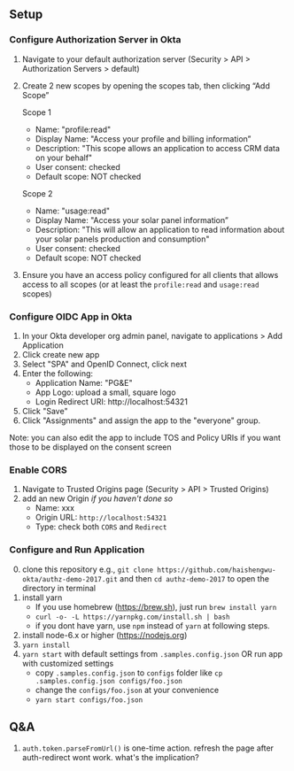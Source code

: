 ## Setup

### Configure Authorization Server in Okta
1. Navigate to your default authorization server (Security > API > Authorization Servers > default)
2. Create 2 new scopes by opening the scopes tab, then clicking “Add Scope”

    Scope 1
    * Name: "profile:read"
    * Display Name: "Access your profile and billing information”
    * Description: "This scope allows an application to access CRM data on your behalf"
    * User consent: checked
    * Default scope: NOT checked

    Scope 2
    * Name: "usage:read"
    * Display Name: "Access your solar panel information”
    * Description: "This will allow an application to read information about your solar panels production and consumption"
    * User consent: checked
    * Default scope: NOT checked

3. Ensure you have an access policy configured for all clients that allows access to all scopes (or at least the `profile:read` and `usage:read` scopes)

### Configure OIDC App in Okta
1. In your Okta developer org admin panel, navigate to applications > Add Application
2. Click create new app
3. Select "SPA" and OpenID Connect, click next
4. Enter the following:
    * Application Name: "PG&E"
    * App Logo: upload a small, square logo
    * Login Redirect URI: http://localhost:54321
5. Click "Save"
6. Click "Assignments" and assign the app to the "everyone" group.

Note: you can also edit the app to include TOS and Policy URIs if you want those to be displayed on the consent screen

### Enable CORS
1. Navigate to Trusted Origins page (Security > API > Trusted Origins)
2. add an new Origin _if you haven't done so_
    - Name: xxx
    - Origin URL: `http://localhost:54321`
    - Type: check both `CORS` and `Redirect`


### Configure and Run Application
0. clone this repository e.g., `git clone https://github.com/haishengwu-okta/authz-demo-2017.git` and then `cd authz-demo-2017` to open the directory in terminal
1. install yarn
    - If you use homebrew (https://brew.sh), just run `brew install yarn`
    - `curl -o- -L https://yarnpkg.com/install.sh | bash`
    - if you dont have yarn, use `npm` instead of `yarn` at following steps.
2. install node-6.x or higher (https://nodejs.org)
3. `yarn install`
4. `yarn start` with default settings from `.samples.config.json`
    OR run app with customized settings
    - copy `.samples.config.json` to `configs` folder like `cp .samples.config.json configs/foo.json`
    - change the `configs/foo.json` at your convenience
    - `yarn start configs/foo.json`

## Q&A
1. `auth.token.parseFromUrl()` is one-time action. refresh the page after auth-redirect wont work. what's the implication?
